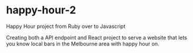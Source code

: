 # happy-hour-2
Happy Hour project from Ruby over to Javascript 

Creating both a API endpoint and React project to serve a website that lets you know local bars in the Melbourne area with happy hour on. 
